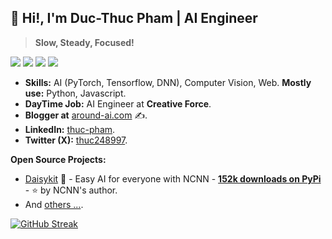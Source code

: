 ## 👋 Hi!, I'm Duc-Thuc Pham | AI Engineer

> **Slow, Steady, Focused!**

![](https://img.shields.io/badge/-Python-333?style=flat-square&logo=Python&logoColor=fff)
![](https://img.shields.io/badge/-PyTorch-e34f26?style=flat-square&logo=PyTorch&logoColor=fff)
![](https://img.shields.io/badge/-TensorFlow-e5cd0c?style=flat-square&logo=TensorFlow&logoColor=fff)
<img src="https://komarev.com/ghpvc/?username=thuc248997"> 

- **Skills:** AI (PyTorch, Tensorflow, DNN), Computer Vision, Web. **Mostly use:** Python, Javascript.
- **DayTime Job:** AI Engineer at **Creative Force**.
- **Blogger at** [around-ai.com](https://www.around-ai.com/) ✍.
- **LinkedIn:** [thuc-pham](https://www.linkedin.com/in/thuc-pham-807241132/).
- **Twitter (X):** [thuc248997](https://twitter.com/thuc248997).

**Open Source Projects:**

- [Daisykit](https://daisykit.nrl.ai) 🍰 - Easy AI for everyone with NCNN - **[152k downloads on PyPi](https://www.pepy.tech/projects/daisykit)** - ⭐ by NCNN's author.
- And [others ...](https://github.com/thuc248997?tab=repositories).

[![GitHub Streak](https://streak-stats.demolab.com?user=thuc248997)](https://git.io/streak-stats)
